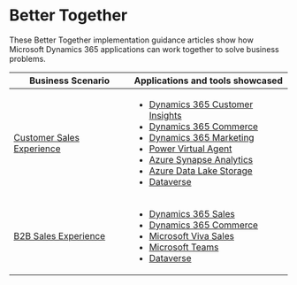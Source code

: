 # Better Together 
These Better Together implementation guidance articles show how Microsoft Dynamics 365 applications can work together to solve business problems.

|Business Scenario |Applications and tools showcased|
|----------------- |:---|
|[Customer Sales Experience](B2CSalesExpeience.md)|<ul><li>[Dynamics 365 Customer Insights](https://dynamics.microsoft.com/ai/customer-insights/audience-insights-capability)</li><li>[Dynamics 365 Commerce](https://dynamics.microsoft.com/commerce/capabilities/)</li><li>[Dynamics 365 Marketing](https://dynamics.microsoft.com/marketing/capabilities/)</li><li>[Power Virtual Agent](https://powervirtualagents.microsoft.com/)</li><li>[Azure Synapse Analytics](https://azure.microsoft.com/services/synapse-analytics)</li><li>[Azure Data Lake Storage](https://azure.microsoft.com/services/storage/data-lake-storage)</li><li>[Dataverse](https://powerplatform.microsoft.com/dataverse/)</li></ul> |
|[B2B Sales Experience](B2BSalesExperience.md)|<ul><li>[Dynamics 365 Sales](https://dynamics.microsoft.com/sales/overview/)</li><li>[Dynamics 365 Commerce](https://dynamics.microsoft.com/commerce/capabilities/)</li><li>[Microsoft Viva Sales](https://www.microsoft.com/microsoft-viva/sales)</li><li>[Microsoft Teams](https://www.microsoft.com/microsoft-teams/teams-for-work)</li><li>[Dataverse](https://powerplatform.microsoft.com/dataverse/)</li></ul> |




